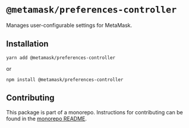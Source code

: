 # `@metamask/preferences-controller`

Manages user-configurable settings for MetaMask.

## Installation

`yarn add @metamask/preferences-controller`

or

`npm install @metamask/preferences-controller`

## Contributing

This package is part of a monorepo. Instructions for contributing can be found in the [monorepo README](../../#readme).
